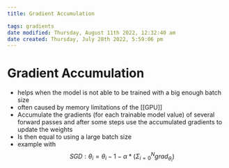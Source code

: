 ```yaml
---
title: Gradient Accumulation

tags: gradients 
date modified: Thursday, August 11th 2022, 12:32:40 am
date created: Thursday, July 28th 2022, 5:59:06 pm
---
```


# Gradient Accumulation
- helps when the model is not able to be trained with a big enough batch size
- often caused by memory limitations of the [[GPU]]
- Accumulate the gradients (for each trainable model value) of several forward passes and after some steps use the accumulated gradients to update the weights
- Is then equal to using a large batch size
- example with $$SGD: \theta_{i}=\theta_{i}−1− \alpha\ast(\Sigma_{i=0}^{N}grad_{\theta_{i}})$$

